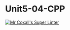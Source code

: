 # Unit5-04-CPP
[![Mr Coxall's Super Linter](https://github.com/ICS3U-Programming-PeterS/Unit5-04-CPP/workflows/Mr%20Coxall's%20Super%20Linter/badge.svg)](https://github.com/ICS3U-Programming-PeterS/Unit5-04-CPP/actions/)
